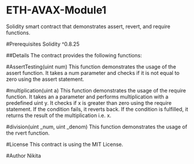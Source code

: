 # ETH-AVAX-Module1
Solidity smart contract that demonstrates assert, revert, and require functions.

#Prerequisites
Solidity ^0.8.25

##Details
The contract provides the following functions:

#AssertTesting(uint num)
This function demonstrates the usage of the assert function.
It takes a num parameter and checks if it is not equal to zero using the assert statement.

#multiplication(uint a)
This function demonstrates the usage of the require function. It takes an a parameter and performs multiplication with a predefined uint y.
It checks if x is greater than zero using the require statement. If the condition fails, it reverts back.
If the condition is fulfilled, it returns the result of the multiplication i.e. x.

#division(uint _num, uint _denom)
This function demonstrates the usage of the rvert function.

#License
This contract is using the MIT License.

#Author 
Nikita 
